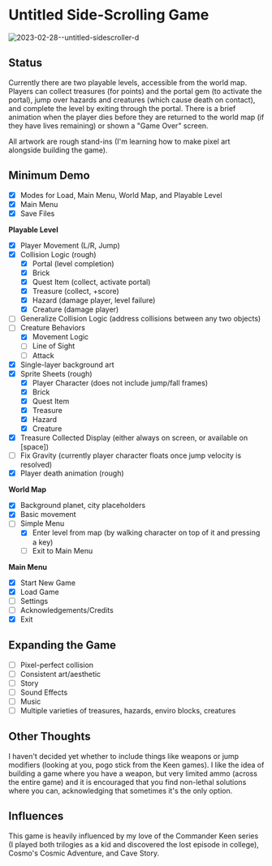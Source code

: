 # Untitled Side-Scrolling Game

![2023-02-28--untitled-sidescroller-d](https://user-images.githubusercontent.com/69212809/221961174-ac206000-2741-46ca-9973-9fb2bbc46353.gif)


## Status
Currently there are two playable levels, accessible from the world map. Players can collect treasures (for points) and the portal gem (to activate the portal), jump over hazards and creatures (which cause death on contact), and complete the level by exiting through the portal. There is a brief animation when the player dies before they are returned to the world map (if they have lives remaining) or shown a "Game Over" screen.

All artwork are rough stand-ins (I'm learning how to make pixel art alongside building the game).

## Minimum Demo
- [x] Modes for Load, Main Menu, World Map, and Playable Level
- [x] Main Menu
- [x] Save Files

**Playable Level**
- [x] Player Movement (L/R, Jump)
- [x] Collision Logic (rough)
    - [x] Portal (level completion)
    - [x] Brick
    - [x] Quest Item (collect, activate portal)
    - [x] Treasure (collect, +score)
    - [x] Hazard (damage player, level failure)
    - [x] Creature (damage player)
- [ ] Generalize Collision Logic (address collisions between any two objects)
- [ ] Creature Behaviors
    - [x] Movement Logic
    - [ ] Line of Sight
    - [ ] Attack 
- [x] Single-layer background art
- [x] Sprite Sheets (rough)
    - [x] Player Character (does not include jump/fall frames)
    - [x] Brick
    - [x] Quest Item
    - [x] Treasure
    - [x] Hazard
    - [x] Creature
- [x] Treasure Collected Display (either always on screen, or available on [space])
- [ ] Fix Gravity (currently player character floats once jump velocity is resolved)
- [x] Player death animation (rough)

**World Map**
- [x] Background planet, city placeholders
- [x] Basic movement
- [ ] Simple Menu
    - [x] Enter level from map (by walking character on top of it and pressing a key)
    - [ ] Exit to Main Menu

**Main Menu**
- [x] Start New Game
- [x] Load Game
- [ ] Settings
- [ ] Acknowledgements/Credits
- [x] Exit

## Expanding the Game
- [ ] Pixel-perfect collision
- [ ] Consistent art/aesthetic
- [ ] Story
- [ ] Sound Effects
- [ ] Music
- [ ] Multiple varieties of treasures, hazards, enviro blocks, creatures

## Other Thoughts
I haven't decided yet whether to include things like weapons or jump modifiers (looking at you, pogo stick from the Keen games). I like the idea of building a game where you have a weapon, but very limited ammo (across the entire game) and it is encouraged that you find non-lethal solutions where you can, acknowledging that sometimes it's the only option.

## Influences
This game is heavily influenced by my love of the Commander Keen series (I played both trilogies as a kid and discovered the lost episode in college), Cosmo's Cosmic Adventure, and Cave Story.
